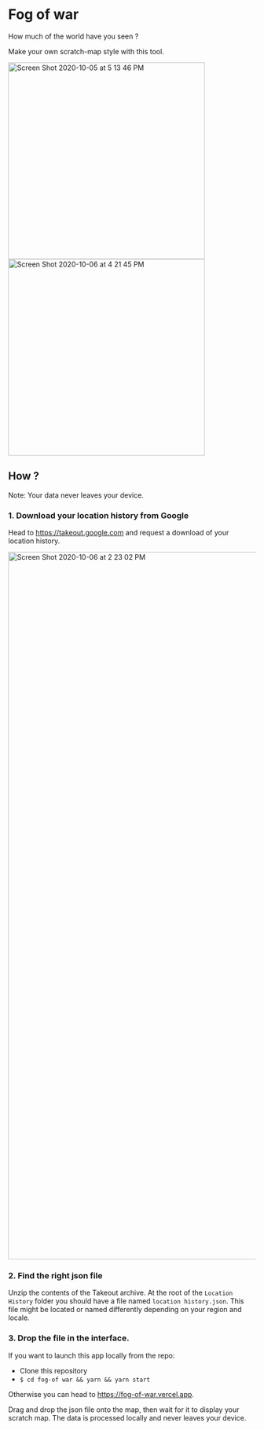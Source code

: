 # Fog of war

How much of the world have you seen ?

Make your own scratch-map style with this tool.

<img width="400" alt="Screen Shot 2020-10-05 at 5 13 46 PM" src="https://user-images.githubusercontent.com/11202803/95226437-39a27300-07fd-11eb-97c0-cd91a6c7a4e4.png">
<img width="400" alt="Screen Shot 2020-10-06 at 4 21 45 PM" src="https://user-images.githubusercontent.com/11202803/95226621-740c1000-07fd-11eb-8ace-f7745aca1785.png">


## How ?

Note: Your data never leaves your device.

### 1. Download your location history from Google

Head to https://takeout.google.com and request a download of your location history.

<img width="1440" alt="Screen Shot 2020-10-06 at 2 23 02 PM" src="https://user-images.githubusercontent.com/11202803/95226888-bdf4f600-07fd-11eb-8511-3ecbc20c3c76.png">


### 2. Find the right json file

Unzip the contents of the Takeout archive. At the root of the `Location History` folder you should have a file named `location history.json`. This file might be located or named differently depending on your region and locale.

### 3. Drop the file in the interface.

If you want to launch this app locally from the repo:
- Clone this repository
- `$ cd fog-of war && yarn && yarn start`

Otherwise you can head to https://fog-of-war.vercel.app.

Drag and drop the json file onto the map, then wait for it to display your scratch map. The data is processed locally and never leaves your device.

